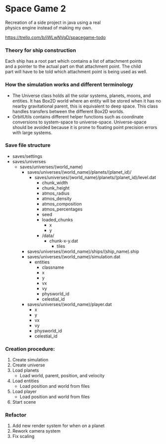 # Space Game 2
Recreation of a side project in java using a real  
physics engine instead of making my own.

https://trello.com/b/iWLwNVqD/spacegame-todo

### Theory for ship construction
Each ship has a root part which contains a list of attachment points  
and a pointer to the actual part on that attachment point. The child  
part will have to be told which attachment point is being used as well.

### How the simulation works and different terminology
- The Universe class holds all the solar systems, planets, moons, and entities. It has Box2D world where an entity will be stored when it has no nearby gravitational parent, this is equivalent to deep space. This class handles transfers between the different Box2D worlds.
- OrbitUtils contains different helper functions such as coordinate conversions to system-space to universe-space. Universe-space should be avoided because it is prone to floating point precision errors with large systems.
  
### Save file structure
- saves/settings
- saves/universes
    - saves/universes/(world_name)
        - saves/universes/(world_name)/planets/(planet_id)/
            - saves/universes/(world_name)/planets/(planet_id)/level.dat
                - chunk_width
                - chunk_height
                - atmos_radius
                - atmos_density
                - atmos_composition
                - atmos_percentages
                - seed
                - loaded_chunks
                    - x
                    - y
                - /data/
                    - chunk-x-y.dat
                        - tiles
        - saves/universes/(world_name)/ships/(ship_name).ship
        - saves/universes/(world_name)/simulation.dat
            - entities
                - classname
                - x
                - y
                - vx
                - vy
                - physworld_id
                - celestial_id
        - saves/universes/(world_name)/player.dat
            - x
            - y
            - vx
            - vy
            - physworld_id
            - celestial_id

### Creation procedure:
1. Create simulation
2. Create universe
3. Load planets
    - Load world, parent, position, and velocity
4. Load entities
    - Load position and world from files
5. Load player
    - Load position and world from files
6. Start scene

### Refactor
1. Add new render system for when on a planet
2. Rework camera system
3. Fix scaling